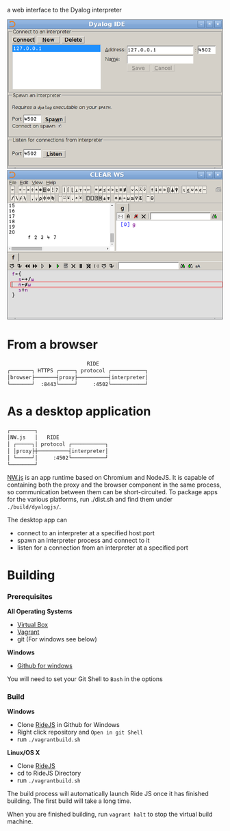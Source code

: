 a web interface to the Dyalog interpreter

![Screenshot](screenshot0.png?raw=true "Screenshot")
![Screenshot](screenshot1.png?raw=true "Screenshot")

From a browser
==============
                              RIDE
    ┌───────┐ HTTPS ┌─────┐ protocol ┌───────────┐
    │browser├───────┤proxy├──────────┤interpreter│
    └───────┘  :8443└─────┘     :4502└───────────┘

As a desktop application
========================
    ┌────────┐
    │NW.js   │   RIDE
    │ ┌─────┐│ protocol ┌───────────┐
    │ │proxy├┼──────────┤interpreter│
    │ └─────┘│     :4502└───────────┘
    └────────┘

[NW.js](https://github.com/nwjs/nw.js) is an app runtime based on Chromium and NodeJS.
It is capable of containing both the proxy and the browser component in the same process, so communication between them can be short-circuited.
To package apps for the various platforms, run
    ./dist.sh
and find them under `./build/dyalogjs/`.

The desktop app can

* connect to an interpreter at a specified host:port
* spawn an interpreter process and connect to it
* listen for a connection from an interpreter at a specified port

Building
========

<h3>Prerequisites</h3>

<strong>All Operating Systems</strong>
* [Virtual Box](http://www.virtualbox.org)
* [Vagrant](https://www.vagrantup.com/)
* git (For windows see below)

<strong>Windows</strong>
* [Github for windows](https://windows.github.com/)

You will need to set your Git Shell to `Bash` in the options

<h3>Build</h3>

<strong>Windows</strong>

* Clone [RideJS](https://www.github.com/dyalog/RideJS) in Github for Windows
* Right click repository and `Open in git Shell`
* run `./vagrantbuild.sh`

<strong>Linux/OS X</strong>
* Clone [RideJS](https://www.github.com/dyalog/RideJS)
* cd to RideJS Directory
* run `./vagrantbuild.sh`

The build process will automatically launch Ride JS once it has finished building.
The first build will take a long time.

When you are finished building, run `vagrant halt` to stop the virtual build machine.
